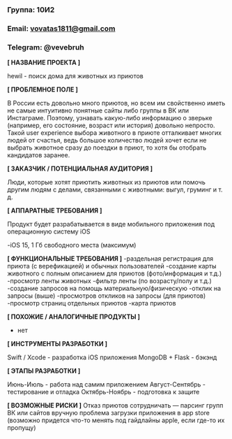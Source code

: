 ### Группа: 10И2

### Email: vovatas1811@gmail.com

### Telegram: @vevebruh

**[ НАЗВАНИЕ ПРОЕКТА ]**

hewil - поиск дома для животных из приютов

**[ ПРОБЛЕМНОЕ ПОЛЕ ]**

В России есть довольно много приютов, но всем им свойственно иметь не самые интуитивно понятные сайты либо группы в ВК или Инстаграме. Поэтому, узнавать какую-либо информацию о зверьке (например, его состояние, возраст или история) довольно непросто. Такой user experience выбора животного в приюте отталкивает многих людей от счастья, ведь большое количество людей хочет если не выбрать животное сразу до поездки в приют, то хотя бы отобрать кандидатов заранее.

**[ ЗАКАЗЧИК / ПОТЕНЦИАЛЬНАЯ АУДИТОРИЯ ]**

Люди, которые хотят приютить животных из приютов или помочь другим людям с  делами, связанными с животными: выгул, груминг и т. д.


**[ АППАРАТНЫЕ ТРЕБОВАНИЯ ]**

Продукт будет разрабатывается в виде мобильного приложения под операционную систему iOS

-iOS 15, 1 Гб свободного места (максимум)

**[ ФУНКЦИОНАЛЬНЫЕ ТРЕБОВАНИЯ ]**
-раздельная регистрация для приюта (с верефикацией) и обычных пользователей
-создание карты животного с полным описанием для приютов (фото/информация и т.д.) 
-просмотр ленты животных
-фильтр ленты (по возрасту/полу и т.д.)
-создание запросов на помощь материальную/физическую
-отклик на запросы (выше)
-просмотров откликов на запросы (для приютов)
-просмотр страниц отдельных приютов 
-карта приютов


**[ ПОХОЖИЕ / АНАЛОГИЧНЫЕ ПРОДУКТЫ ]**

- нет

**[ ИНСТРУМЕНТЫ РАЗРАБОТКИ ]**

Swift / Xcode - разработка iOS приложения
MongoDB + Flask - бэкэнд

**[ ЭТАПЫ РАЗРАБОТКИ ]**

Июнь-Июль - работа над самим приложением
Август-Сентябрь - тестирование и отладка 
Октябрь-Ноябрь - подготовка к защите


**[ ВОЗМОЖНЫЕ РИСКИ ]**
Отказ приютов сотрудничать — парсинг групп ВК или сайтов вручную
проблема загрузки приложения в app store (возможно придется что-то менять под гайдлайны apple, если где-то их пропущу)
